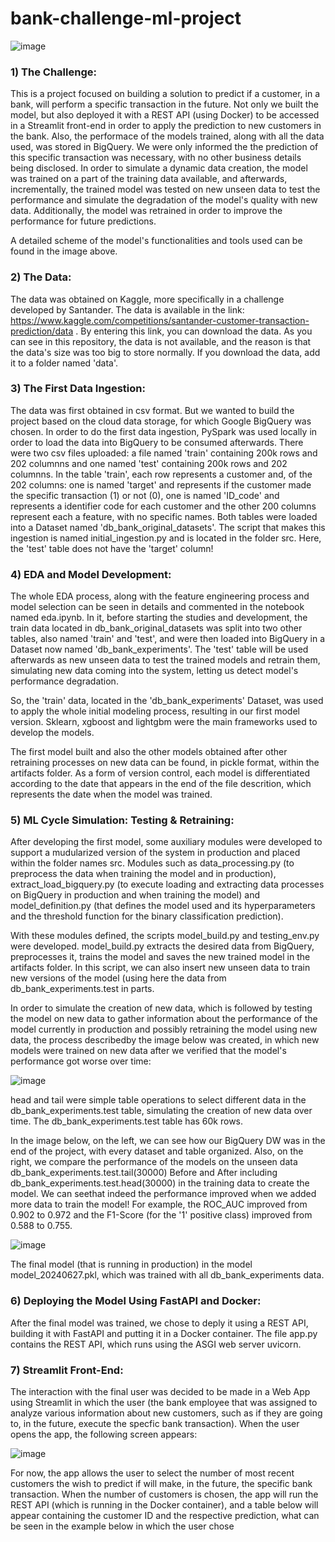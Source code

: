 # bank-challenge-ml-project

![image](https://github.com/T1burski/bank-challenge-ml-project/assets/100734219/ced4f6b6-f0ce-473e-b0a0-186c7041d701)

### 1) The Challenge:
This is a project focused on building a solution to predict if a customer, in a bank, will perform a specific transaction in the future. Not only we built the model, but also deployed it with a REST API (using Docker) to be accessed in a Streamlit front-end in order to apply the prediction to new customers in the bank. Also, the performace of the models trained, along with all the data used, was stored in BigQuery. We were only informed the the prediction of this specific transaction was necessary, with no other business details being disclosed. In order to simulate a dynamic data creation, the model was trained on a part of the training data available, and afterwards, incrementally, the trained model was tested on new unseen data to test the performance and simulate the degradation of the model's quality with new data. Additionally, the model was retrained in order to improve the performance for future predictions.

A detailed scheme of the model's functionalities and tools used can be found in the image above.

### 2) The Data:
The data was obtained on Kaggle, more specifically in a challenge developed by Santander. The data is available in the link: https://www.kaggle.com/competitions/santander-customer-transaction-prediction/data .
By entering this link, you can download the data. As you can see in this repository, the data is not available, and the reason is that the data's size was too big to store normally. If you download the data, add it to a folder named 'data'.

### 3) The First Data Ingestion:
The data was first obtained in csv format. But we wanted to build the project based on the cloud data storage, for which Google BigQuery was chosen. In order to do the first data ingestion, PySpark was used locally in order to load the data into BigQuery to be consumed afterwards. There were two csv files uploaded: a file named 'train' containing 200k rows and 202 columnns and one named 'test' containing 200k rows and 202 columnns. In the table 'train', each row represents a customer and, of the 202 columns: one is named 'target' and represents if the customer made the specific transaction (1) or not (0), one is named 'ID_code' and represents a identifier code for each customer and the other 200 columns represent each a feature, with no specific names. Both tables were loaded into a Dataset named 'db_bank_original_datasets'. The script that makes this ingestion is named initial_ingestion.py and is located in the folder src. Here, the 'test' table does not have the 'target' column!

### 4) EDA and Model Development:
The whole EDA process, along with the feature engineering process and model selection can be seen in details and commented in the notebook named eda.ipynb. In it, before starting the studies and development, the train data located in db_bank_original_datasets was split into two other tables, also named 'train' and 'test', and were then loaded into BigQuery in a Dataset now named 'db_bank_experiments'. The 'test' table will be used afterwards as new unseen data to test the trained models and retrain them, simulating new data coming into the system, letting us detect model's performance degradation.

So, the 'train' data, located in the 'db_bank_experiments' Dataset, was used to apply the whole initial modeling process, resulting in our first model version. Sklearn, xgboost and lightgbm were the main frameworks used to develop the models.

The first model built and also the other models obtained after other retraining processes on new data can be found, in pickle format, within the artifacts folder. As a form of version control, each model is differentiated according to the date that appears in the end of the file descrition, which represents the date when the model was trained.

### 5) ML Cycle Simulation: Testing & Retraining:
After developing the first model, some auxiliary modules were developed to support a mudularized version of the system in production and placed within the folder names src. Modules such as data_processing.py (to preprocess the data when training the model and in production), extract_load_bigquery.py (to execute loading and extracting data processes on BigQuery in production and when training the model) and model_definition.py (that defines the model used and its hyperparameters and the threshold function for the binary classification prediction).

With these modules defined, the scripts model_build.py and testing_env.py were developed. model_build.py extracts the desired data from BigQuery, preprocesses it, trains the model and saves the new trained model in the artifacts folder. In this script, we can also insert new unseen data to train new versions of the model (using here the data from db_bank_experiments.test in parts.

In order to simulate the creation of new data, which is followed by testing the model on new data to gather information about the performance of the model currently in production and possibly retraining the model using new data, the process describedby the image below was created, in which new models were trained on new data after we verified that the model's performance got worse over time:

![image](https://github.com/T1burski/bank-challenge-ml-project/assets/100734219/aa0bbfe1-3c6f-4634-8047-c0d4bd32eb6d)

head and tail were simple table operations to select different data in the db_bank_experiments.test table, simulating the creation of new data over time. The db_bank_experiments.test table has 60k rows.

In the image below, on the left, we can see how our BigQuery DW was in the end of the project, with every dataset and table organized. Also, on the right, we compare the performance of the models on the unseen data db_bank_experiments.test.tail(30000) Before and After including db_bank_experiments.test.head(30000) in the training data to create the model. We can seethat indeed the performance improved when we added more data to train the model! For example, the ROC_AUC improved from 0.902 to 0.972 and the F1-Score (for the '1' positive class) improved from 0.588 to 0.755. 

![image](https://github.com/T1burski/bank-challenge-ml-project/assets/100734219/05918f94-49ae-4d49-b7c4-fac399dc8c6e)

The final model (that is running in production) in the model model_20240627.pkl, which was trained with all db_bank_experiments data.

### 6) Deploying the Model Using FastAPI and Docker:
After the final model was trained, we chose to deply it using a REST API, building it with FastAPI and putting it in a Docker container. The file app.py contains the REST API, which runs using the ASGI web server uvicorn.

### 7) Streamlit Front-End:
The interaction with the final user was decided to be made in a Web App using Streamlit in which the user (the bank employee that was assigned to analyze various information about new customers, such as if they are going to, in the future, execute the specfic bank transaction). When the user opens the app, the following screen appears:

![image](https://github.com/T1burski/bank-challenge-ml-project/assets/100734219/128cdc5d-79bd-4c5c-8389-eb54f449710f)

For now, the app allows the user to select the number of most recent customers the wish to predict if will make, in the future, the specific bank transaction. When the number of customers is chosen, the app will run the REST API (which is running in the Docker container), and a table below will appear containing the customer ID and the respective prediction, what can be seen in the example below in which the user chose 
